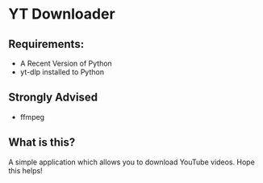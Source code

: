 # **YT Downloader**

## **Requirements:**

* A Recent Version of Python
* yt-dlp installed to Python



## Strongly Advised

* ffmpeg



## What is this?

A simple application which allows you to download YouTube videos. Hope this helps!

